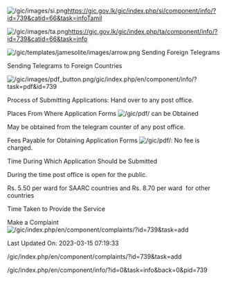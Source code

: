 <!-- Source: https://gic.gov.lk/gic/index.php/en/component/info/?id=739&catid=66&task=info -->

![/gic/images/si.png](/gic/images/si.png)https://gic.gov.lk/gic/index.php/si/component/info/?id=739&catid=66&task=infoTamil

![/gic/images/ta.png](/gic/images/ta.png)https://gic.gov.lk/gic/index.php/ta/component/info/?id=739&catid=66&task=info

![/gic/templates/jamesolite/images/arrow.png](/gic/templates/jamesolite/images/arrow.png) Sending Foreign Telegrams

Sending Telegrams to Foreign Countries

![/gic/images/pdf_button.png](/gic/images/pdf_button.png)/gic/index.php/en/component/info/?task=pdf&id=739

Process of Submitting Applications: Hand over to any post office.

Places From Where Application Forms ![/gic/pdf/](/gic/pdf/) can be Obtained

May be obtained from the telegram counter of any post office.

Fees Payable for Obtaining Application Forms ![/gic/pdf/](/gic/pdf/): No fee is charged.

Time During Which Application Should be Submitted

During the time post office is open for the public.

Rs. 5.50 per ward for SAARC countries and Rs. 8.70 per ward  for other countries

Time Taken to Provide the Service

Make a Complaint ![/gic/index.php/en/component/complaints/?id=739&task=add](/gic/index.php/en/component/complaints/?id=739&task=add)

Last Updated On: 2023-03-15 07:19:33

/gic/index.php/en/component/complaints/?id=739&task=add

/gic/index.php/en/component/info/?id=0&task=info&back=0&pid=739